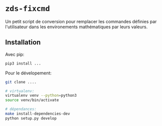 # ``zds-fixcmd``

Un petit script de conversion pour remplacer les commandes définies par l'utilisateur dans les environements mathématiques par leurs valeurs.

## Installation

Avec pip:

```bash
pip3 install ...
```

Pour le dévelopement:

```bash
git clone ....

# virtualenv:
virtualenv venv --python=python3
source venv/bin/activate

# dépendances:
make install-dependencies-dev
python setup.py develop
```

